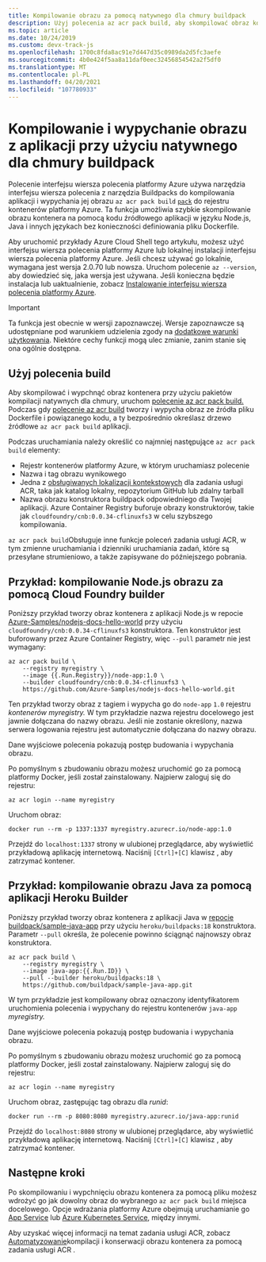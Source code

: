 ```yaml
---
title: Kompilowanie obrazu za pomocą natywnego dla chmury buildpack
description: Użyj polecenia az acr pack build, aby skompilować obraz kontenera z aplikacji i wypchnąć go do Azure Container Registry bez użycia pliku Dockerfile.
ms.topic: article
ms.date: 10/24/2019
ms.custom: devx-track-js
ms.openlocfilehash: 1700c8fda8ac91e7d447d35c0989da2d5fc3aefe
ms.sourcegitcommit: 4b0e424f5aa8a11daf0eec32456854542a2f5df0
ms.translationtype: MT
ms.contentlocale: pl-PL
ms.lasthandoff: 04/20/2021
ms.locfileid: "107780933"
---
```

# <a name="build-and-push-an-image-from-an-app-using-a-cloud-native-buildpack"></a>Kompilowanie i wypychanie obrazu z aplikacji przy użyciu natywnego dla chmury buildpack

Polecenie interfejsu wiersza polecenia platformy Azure używa narzędzia interfejsu wiersza polecenia z narzędzia Buildpacks do kompilowania aplikacji i wypychania jej obrazu `az acr pack build` [`pack`](https://github.com/buildpack/pack) do rejestru kontenerów platformy Azure. [](https://buildpacks.io/) Ta funkcja umożliwia szybkie skompilowanie obrazu kontenera na pomocą kodu źródłowego aplikacji w języku Node.js, Java i innych językach bez konieczności definiowania pliku Dockerfile.

Aby uruchomić przykłady Azure Cloud Shell tego artykułu, możesz użyć interfejsu wiersza polecenia platformy Azure lub lokalnej instalacji interfejsu wiersza polecenia platformy Azure. Jeśli chcesz używać go lokalnie, wymagana jest wersja 2.0.70 lub nowsza. Uruchom polecenie `az --version`, aby dowiedzieć się, jaka wersja jest używana. Jeśli konieczna będzie instalacja lub uaktualnienie, zobacz [Instalowanie interfejsu wiersza polecenia platformy Azure][azure-cli-install].

> [!IMPORTANT]
> Ta funkcja jest obecnie w wersji zapoznawczej. Wersje zapoznawcze są udostępniane pod warunkiem udzielenia zgody na [dodatkowe warunki użytkowania][terms-of-use]. Niektóre cechy funkcji mogą ulec zmianie, zanim stanie się ona ogólnie dostępna.

## <a name="use-the-build-command"></a>Użyj polecenia build

Aby skompilować i wypchnąć obraz kontenera przy użyciu pakietów kompilacji natywnych dla chmury, uruchom [polecenie az acr pack build.][az-acr-pack-build] Podczas gdy [polecenie az acr build][az-acr-build] tworzy i wypycha obraz ze źródła pliku Dockerfile i powiązanego kodu, a ty bezpośrednio określasz drzewo źródłowe `az acr pack build` aplikacji.

Podczas uruchamiania należy określić co najmniej następujące `az acr pack build` elementy:

* Rejestr kontenerów platformy Azure, w którym uruchamiasz polecenie
* Nazwa i tag obrazu wynikowego
* Jedna z [obsługiwanych lokalizacji kontekstowych](container-registry-tasks-overview.md#context-locations) dla zadania usługi ACR, taka jak katalog lokalny, repozytorium GitHub lub zdalny tarball
* Nazwa obrazu konstruktora buildpack odpowiedniego dla Twojej aplikacji. Azure Container Registry buforuje obrazy konstruktorów, takie jak `cloudfoundry/cnb:0.0.34-cflinuxfs3` w celu szybszego kompilowania.  

`az acr pack build`Obsługuje inne funkcje poleceń zadania usługi ACR, w [](container-registry-tasks-logs.md) tym zmienne uruchamiania i dzienniki uruchamiania zadań, które są przesyłane strumieniowo, a także zapisywane do późniejszego pobrania. [](container-registry-tasks-reference-yaml.md#run-variables)

## <a name="example-build-nodejs-image-with-cloud-foundry-builder"></a>Przykład: kompilowanie Node.js obrazu za pomocą Cloud Foundry builder

Poniższy przykład tworzy obraz kontenera z aplikacji Node.js w repocie [Azure-Samples/nodejs-docs-hello-world](https://github.com/Azure-Samples/nodejs-docs-hello-world) przy użyciu `cloudfoundry/cnb:0.0.34-cflinuxfs3` konstruktora. Ten konstruktor jest buforowany przez Azure Container Registry, więc `--pull` parametr nie jest wymagany:

```azurecli
az acr pack build \
    --registry myregistry \
    --image {{.Run.Registry}}/node-app:1.0 \
    --builder cloudfoundry/cnb:0.0.34-cflinuxfs3 \
    https://github.com/Azure-Samples/nodejs-docs-hello-world.git
```

Ten przykład tworzy obraz z tagiem i wypycha go do `node-app` `1.0` rejestru *kontenerów myregistry.* W tym przykładzie nazwa rejestru docelowego jest jawnie dołączana do nazwy obrazu. Jeśli nie zostanie określony, nazwa serwera logowania rejestru jest automatycznie dołączana do nazwy obrazu.

Dane wyjściowe polecenia pokazują postęp budowania i wypychania obrazu. 

Po pomyślnym s zbudowaniu obrazu możesz uruchomić go za pomocą platformy Docker, jeśli został zainstalowany. Najpierw zaloguj się do rejestru:

```azurecli
az acr login --name myregistry
```

Uruchom obraz:

```console
docker run --rm -p 1337:1337 myregistry.azurecr.io/node-app:1.0
```

Przejdź do `localhost:1337` strony w ulubionej przeglądarce, aby wyświetlić przykładową aplikację internetową. Naciśnij `[Ctrl]+[C]` klawisz , aby zatrzymać kontener.

## <a name="example-build-java-image-with-heroku-builder"></a>Przykład: kompilowanie obrazu Java za pomocą aplikacji Heroku Builder

Poniższy przykład tworzy obraz kontenera z aplikacji Java w [repocie buildpack/sample-java-app](https://github.com/buildpack/sample-java-app) przy użyciu `heroku/buildpacks:18` konstruktora. Parametr `--pull` określa, że polecenie powinno ściągnąć najnowszy obraz konstruktora. 

```azurecli
az acr pack build \
    --registry myregistry \
    --image java-app:{{.Run.ID}} \
    --pull --builder heroku/buildpacks:18 \
    https://github.com/buildpack/sample-java-app.git
```

W tym przykładzie jest kompilowany obraz oznaczony identyfikatorem uruchomienia polecenia i wypychany do rejestru kontenerów `java-app` *myregistry.*

Dane wyjściowe polecenia pokazują postęp budowania i wypychania obrazu. 

Po pomyślnym s zbudowaniu obrazu możesz uruchomić go za pomocą platformy Docker, jeśli został zainstalowany. Najpierw zaloguj się do rejestru:

```azurecli
az acr login --name myregistry
```

Uruchom obraz, zastępując tag obrazu dla *runid*:

```console
docker run --rm -p 8080:8080 myregistry.azurecr.io/java-app:runid
```

Przejdź do `localhost:8080` strony w ulubionej przeglądarce, aby wyświetlić przykładową aplikację internetową. Naciśnij `[Ctrl]+[C]` klawisz , aby zatrzymać kontener.


## <a name="next-steps"></a>Następne kroki

Po skompilowaniu i wypchnięciu obrazu kontenera za pomocą pliku możesz wdrożyć go jak dowolny obraz do wybranego `az acr pack build` miejsca docelowego. Opcje wdrażania platformy Azure obejmują uruchamianie go [App Service](../app-service/tutorial-custom-container.md) lub [Azure Kubernetes Service](../aks/tutorial-kubernetes-deploy-cluster.md), między innymi.

Aby uzyskać więcej informacji na temat zadania usługi ACR, zobacz [Automatyzowanie](container-registry-tasks-overview.md)kompilacji i konserwacji obrazu kontenera za pomocą zadania usługi ACR .


<!-- LINKS - External -->
[terms-of-use]: https://azure.microsoft.com/support/legal/preview-supplemental-terms/

<!-- LINKS - Internal -->
[azure-cli-install]: /cli/azure/install-azure-cli
[az-acr-build]: /cli/azure/acr/task
[az-acr-pack-build]: /cli/azure/acr/pack#az_acr_pack_build
